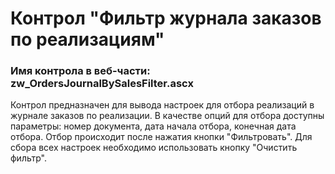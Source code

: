 ﻿---
description: 2.4.10.1
---
# Контрол "Фильтр журнала заказов по реализациям"
### Имя контрола в веб-части: zw_OrdersJournalBySalesFilter.ascx
Контрол предназначен для вывода настроек для отбора реализаций в журнале заказов по реализации.
В качестве опций для отбора доступны параметры: номер документа, дата начала отбора, конечная дата отбора.
Отбор происходит после нажатия кнопки "Фильтровать".
Для сбора всех настроек необходимо использовать кнопку "Очистить фильтр".
